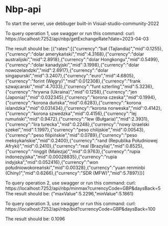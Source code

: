 # Nbp-api
To start the server, use debbuger built-in Visual-studio-community-2022


To query operation 1, use swagger or run this command: 
curl: https://localhost:7252/api/nbp/getExchangeRate?date=2023-04-03

The result should be:
[{"rates":[{"currency":"bat (Tajlandia)","mid":0.1255},{"currency":"dolar amerykański","mid":4.3168},{"currency":"dolar australijski","mid":2.8918},{"currency":"dolar Hongkongu","mid":0.5499},{"currency":"dolar kanadyjski","mid":3.1998},{"currency":"dolar nowozelandzki","mid":2.6917},{"currency":"dolar singapurski","mid":3.2407},{"currency":"euro","mid":4.6805},{"currency":"forint (Węgry)","mid":0.012308},{"currency":"frank szwajcarski","mid":4.7033},{"currency":"funt szterling","mid":5.3236},{"currency":"hrywna (Ukraina)","mid":0.1258},{"currency":"jen (Japonia)","mid":0.032345},{"currency":"korona czeska","mid":0.1994},{"currency":"korona duńska","mid":0.6283},{"currency":"korona islandzka","mid":0.031434},{"currency":"korona norweska","mid":0.4142},{"currency":"korona szwedzka","mid":0.4156},{"currency":"lej rumuński","mid":0.9472},{"currency":"lew (Bułgaria)","mid":2.3931},{"currency":"lira turecka","mid":0.2248},{"currency":"nowy izraelski szekel","mid":1.1997},{"currency":"peso chilijskie","mid":0.00543},{"currency":"peso filipińskie","mid":0.0789},{"currency":"peso meksykańskie","mid":0.2400},{"currency":"rand (Republika Południowej Afryki)","mid":0.2410},{"currency":"real (Brazylia)","mid":0.8525},{"currency":"ringgit (Malezja)","mid":0.9763},{"currency":"rupia indonezyjska","mid":0.00028835},{"currency":"rupia indyjska","mid":0.052416},{"currency":"won południowokoreański","mid":0.00328},{"currency":"yuan renminbi (Chiny)","mid":0.6266},{"currency":"SDR (MFW)","mid":5.7897}]}]


To query operation 2, use swagger or run this command:
curl: https://localhost:7252/api/nbp/minmax?currencyCode=GBP&daysBack=5
The result should be:
{"maxValue":5.2296,"minValue":5.1861}


To query operation 3, use swagger or run this command: 
curl: https://localhost:7252/api/nbp/bid?currencyCode=GBP&daysBack=100

The result should be:
0.1096
